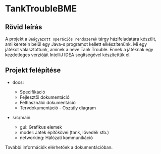 # TankTroubleBME

## Rövid leírás

A projekt a `Beágyazott operációs rendszerek` tárgy házifeladatára készült, ami keretein belül egy Java-s programot kellett elkészítenünk. Mi egy játékot választottunk, aminek a neve Tank Trouble. Ennek a játéknak egy kezdetleges verzióját IntelliJ IDEA segítségével készítettük el.

## Projekt felépítése

- docs:
  - Specifikáció
  - Fejlesztői dokumentáció
  - Felhasználói dokumentáciő
  - Tervdokumentáció - Osztály diagram

- src/main:
  - gui: Grafikus elemek
  - model: Játék építőkövei (tank, lövedék stb.)
  - networking: Hálózati kommunikáció
  
További információk elérhetőek a dokumentációban. 
